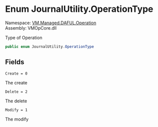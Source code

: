 # Enum JournalUtility.OperationType

Namespace: [VM.Managed.DAFUL.Operation](VM.Managed.DAFUL.Operation.md)  
Assembly: VMOpCore.dll  

Type of Operation

```csharp
public enum JournalUtility.OperationType
```

## Fields

`Create = 0` 

The create



`Delete = 2` 

The delete



`Modify = 1` 

The modify




